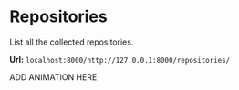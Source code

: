 # Repositories 

List all the collected repositories.

**Url:** ```localhost:8000/http://127.0.0.1:8000/repositories/```

ADD ANIMATION HERE